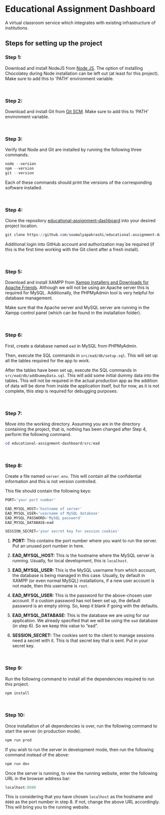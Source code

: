 # Educational Assignment Dashboard
A virtual classroom service which integrates with existing infrastructure of institutions.

## Steps for setting up the project

### Step 1:

Download and install NodeJS from [Node JS](https://nodejs.org/en/). The option of installing Chocolatey during Node installation can be left out (at least for this project). Make sure to add this to 'PATH' environment variable.

<br>

### Step 2:

Download and install Git from [Git SCM](https://git-scm.com/). Make sure to add this to ‘PATH’ environment variable.

<br>

### Step 3:

Verify that Node and Git are installed by running the following three commands.

```powershell
node --version
npm --version
git --version
```

Each of these commands should print the versions of the corresponding software installed.

<br>

### Step 4:

Clone the repository [educational-assignment-dashboard](https://github.com/soumalyapakrashi/educational-assignment-dashboard) into your desired project location.

```powershell
git clone https://github.com/soumalyapakrashi/educational-assignment-dashboard.git
```

Additional login into GitHub account and authorization may be required (if this is the first time working with the Git client after a fresh install).

<br>

### Step 5:

Download and install XAMPP from [Xampp Installers and Downloads for Apache Friends](https://www.apachefriends.org/index.html). Although we will not be using an Apache server this is required for MySQL. Additionally, the PHPMyAdmin tool is very helpful for database management.

Make sure that the Apache server and MySQL server are running in the Xampp control panel (which can be found in the installation folder).

<br>

### Step 6:

First, create a database named ```ead``` in MySQL from PHPMyAdmin. 

Then, execute the SQL commands in ```src/ead/db/setup.sql```. This will set up all the tables required for the app to work.

After the tables have been set up, execute the SQL commands in
```src/ead/db/addDummyData.sql```. This will add some initial dummy data into the tables. This will not be required in the actual production app as the addition of data will be done from inside the application itself, but for now, as it is not complete, this step is required for debugging purposes.

<br>

### Step 7:

Move into the working directory. Assuming you are in the directory containing the project, that is, nothing has been changed after Step 4, perform the following command.

```powershell
cd educational-assignment-dashboard/src/ead
```

<br>

### Step 8:

Create a file named ```server.env```. This will contain all the confidential information and this is not version controlled.

This file should contain the following keys:

```powershell
PORT='your port number'

EAD_MYSQL_HOST='hostname of server'
EAD_MYSQL_USER='username of MySQL database'
EAD_MYSQL_PASSWORD='MySQL password'
EAD_MYSQL_DATABASE=ead

SESSION_SECRET='your secret key for session cookies'
```

1. **PORT:** This contains the port number where you want to run the server. Put an unused port number in here.

2. **EAD_MYSQL_HOST:** This is the hostname where the MySQL server is running. Usually, for local development, this is ```localhost```.

3. **EAD_MYSQL_USER:** This is the MySQL username from which
account, the database is being managed in this case. Usually, by default in XAMPP (or even normal MySQL) installations, if a new user account is not made, then this username is ```root```.

4. **EAD_MYSQL_USER:** This is the password for the above-chosen user account. If a custom password has not been set up, the default password is an empty string. So, keep it blank if going with the defaults.

5. **EAD_MYSQL_DATABASE:** This is the database we are using for our application. We already specified that we will be using the ```ead``` database (in step 6). So we keep this value to “ead”.

6. **SESSION_SECRET:** The cookies sent to the client to manage
sessions need a secret with it. This is that secret key that is sent. Put in your secret key.

<br>

### Step 9:

Run the following command to install all the dependencies required to run this project.

```powershell
npm install
```

<br>

### Step 10:

Once installation of all dependencies is over, run the following command to start the server (in production mode).

```powershell
npm run prod
```

If you wish to run the server in development mode, then run the
following command instead of the above:

```powershell
npm run dev
```

Once the server is running, to view the running website, enter the following URL in the browser address bar:

```powershell
localhost:8080
```

This is considering that you have chosen ```localhost``` as the hostname and ```8080``` as the port number in step 8. If not, change the above URL accordingly. This will bring you to the running website.
